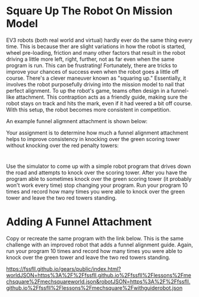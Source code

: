 # Square Up The Robot On Mission Model


EV3 robots (both real world and virtual) hardly ever do the same thing every time.  This is because ther are slight variations in how the robot is started, wheel pre-loading, friction and many other factors that result in the robot driving a little more left, right, further, not as far even when the same program is run.  This can be frustrating!  Fortunately, there are tricks to improve your chances of success even when the robot goes a little off course.  There's a clever maneuver known as "squaring up." Essentially, it involves the robot purposefully driving into the mission model to nail that perfect alignment. To up the robot's game, teams often design in a funnel-like attachment. This contraption acts as a friendly guide, making sure the robot stays on track and hits the mark, even if it had veered a bit off course. With this setup, the robot becomes more consistent in competition.

An example funnel aligmnent attachment is shown below:


Your assignment is to determine how much a funnel alignment attachment helps to improve consistency in knocking over the green scoring tower without knocking over the red penalty towers:


# 
Use the simulator to come up with a simple robot program that drives down the road and attempts to knock over the scoring tower.  After you have the program able to sometimes knock over the green scoring tower (it probably won't work every time) stop changing your program.  Run your program 10 times and record how many times you were able to knock over the green tower and leave the two red towers standing.

# Adding A Funnel Attachment
Copy or recreate the same program with the link below. This is the same challenge with an improved robot that adds a funnel alignment guide.  Again, run your program 10 times and record how many times you were able to knock over the green tower and leave the two red towers standing.

https://fssfll.github.io/gears/public/index.html?worldJSON=https%3A%2F%2Ffssfll.github.io%2Ffssfll%2Flessons%2Fmechsquare%2Fmechsquareworld.json&robotJSON=https%3A%2F%2Ffssfll.github.io%2Ffssfll%2Flessons%2Fmechsquare%2Fwithguiderobot.json

